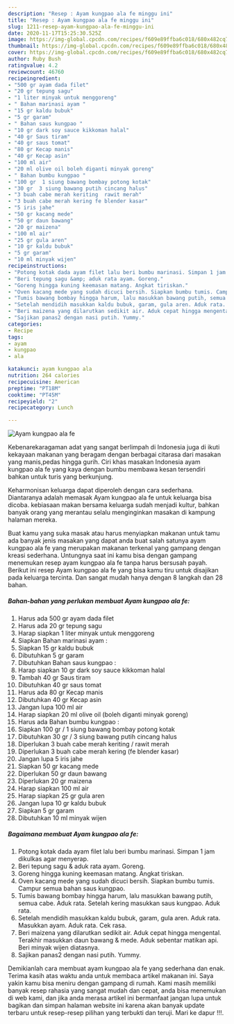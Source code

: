 ```yaml
---
description: "Resep : Ayam kungpao ala fe minggu ini"
title: "Resep : Ayam kungpao ala fe minggu ini"
slug: 1211-resep-ayam-kungpao-ala-fe-minggu-ini
date: 2020-11-17T15:25:30.525Z
image: https://img-global.cpcdn.com/recipes/f609e89ffba6c018/680x482cq70/ayam-kungpao-ala-fe-foto-resep-utama.jpg
thumbnail: https://img-global.cpcdn.com/recipes/f609e89ffba6c018/680x482cq70/ayam-kungpao-ala-fe-foto-resep-utama.jpg
cover: https://img-global.cpcdn.com/recipes/f609e89ffba6c018/680x482cq70/ayam-kungpao-ala-fe-foto-resep-utama.jpg
author: Ruby Bush
ratingvalue: 4.2
reviewcount: 46760
recipeingredient:
- "500 gr ayam dada filet"
- "20 gr tepung sagu"
- "1 liter minyak untuk menggoreng"
- " Bahan marinasi ayam "
- "15 gr kaldu bubuk"
- "5 gr garam"
- " Bahan saus kungpao "
- "10 gr dark soy sauce kikkoman halal"
- "40 gr Saus tiram"
- "40 gr saus tomat"
- "80 gr Kecap manis"
- "40 gr Kecap asin"
- "100 ml air"
- "20 ml olive oil boleh diganti minyak goreng"
- " Bahan bumbu kungpao "
- "100 gr  1 siung bawang bombay potong kotak"
- "30 gr  3 siung bawang putih cincang halus"
- "3 buah cabe merah keriting  rawit merah"
- "3 buah cabe merah kering fe blender kasar"
- "5 iris jahe"
- "50 gr kacang mede"
- "50 gr daun bawang"
- "20 gr maizena"
- "100 ml air"
- "25 gr gula aren"
- "10 gr kaldu bubuk"
- "5 gr garam"
- "10 ml minyak wijen"
recipeinstructions:
- "Potong kotak dada ayam filet lalu beri bumbu marinasi. Simpan 1 jam dikulkas agar menyerap."
- "Beri tepung sagu &amp; aduk rata ayam. Goreng."
- "Goreng hingga kuning keemasan matang. Angkat tiriskan."
- "Oven kacang mede yang sudah dicuci bersih. Siapkan bumbu tumis. Campur semua bahan saus kungpao."
- "Tumis bawang bombay hingga harum, lalu masukkan bawang putih, semua cabe. Aduk rata. Setelah kering masukkan saus kungpao. Aduk rata."
- "Setelah mendidih masukkan kaldu bubuk, garam, gula aren. Aduk rata. Masukkan ayam. Aduk rata. Cek rasa."
- "Beri maizena yang dilarutkan sedikit air. Aduk cepat hingga mengental. Terakhir masukkan daun bawang &amp; mede. Aduk sebentar matikan api. Beri minyak wijen diatasnya."
- "Sajikan panas2 dengan nasi putih. Yummy."
categories:
- Recipe
tags:
- ayam
- kungpao
- ala

katakunci: ayam kungpao ala 
nutrition: 264 calories
recipecuisine: American
preptime: "PT18M"
cooktime: "PT45M"
recipeyield: "2"
recipecategory: Lunch

---
```



![Ayam kungpao ala fe](https://img-global.cpcdn.com/recipes/f609e89ffba6c018/680x482cq70/ayam-kungpao-ala-fe-foto-resep-utama.jpg)

Kebenarekaragaman adat yang sangat berlimpah di Indonesia juga di ikuti kekayaan makanan yang beragam dengan berbagai citarasa dari masakan yang manis,pedas hingga gurih. Ciri khas masakan Indonesia ayam kungpao ala fe yang kaya dengan bumbu membawa kesan tersendiri bahkan untuk turis yang berkunjung.


Keharmonisan keluarga dapat diperoleh dengan cara sederhana. Diantaranya adalah memasak Ayam kungpao ala fe untuk keluarga bisa dicoba. kebiasaan makan bersama keluarga sudah menjadi kultur, bahkan banyak orang yang merantau selalu menginginkan masakan di kampung halaman mereka.



Buat kamu yang suka masak atau harus menyiapkan makanan untuk tamu ada banyak jenis masakan yang dapat anda buat salah satunya ayam kungpao ala fe yang merupakan makanan terkenal yang gampang dengan kreasi sederhana. Untungnya saat ini kamu bisa dengan gampang menemukan resep ayam kungpao ala fe tanpa harus bersusah payah.
Berikut ini resep Ayam kungpao ala fe yang bisa kamu tiru untuk disajikan pada keluarga tercinta. Dan sangat mudah hanya dengan 8 langkah dan 28 bahan.


<!--inarticleads1-->

##### Bahan-bahan yang perlukan membuat Ayam kungpao ala fe:

1. Harus ada 500 gr ayam dada filet
1. Harus ada 20 gr tepung sagu
1. Harap siapkan 1 liter minyak untuk menggoreng
1. Siapkan  Bahan marinasi ayam :
1. Siapkan 15 gr kaldu bubuk
1. Dibutuhkan 5 gr garam
1. Dibutuhkan  Bahan saus kungpao :
1. Harap siapkan 10 gr dark soy sauce kikkoman halal
1. Tambah 40 gr Saus tiram
1. Dibutuhkan 40 gr saus tomat
1. Harus ada 80 gr Kecap manis
1. Dibutuhkan 40 gr Kecap asin
1. Jangan lupa 100 ml air
1. Harap siapkan 20 ml olive oil (boleh diganti minyak goreng)
1. Harus ada  Bahan bumbu kungpao :
1. Siapkan 100 gr / 1 siung bawang bombay potong kotak
1. Dibutuhkan 30 gr / 3 siung bawang putih cincang halus
1. Diperlukan 3 buah cabe merah keriting / rawit merah
1. Diperlukan 3 buah cabe merah kering (fe blender kasar)
1. Jangan lupa 5 iris jahe
1. Siapkan 50 gr kacang mede
1. Diperlukan 50 gr daun bawang
1. Diperlukan 20 gr maizena
1. Harap siapkan 100 ml air
1. Harap siapkan 25 gr gula aren
1. Jangan lupa 10 gr kaldu bubuk
1. Siapkan 5 gr garam
1. Dibutuhkan 10 ml minyak wijen




<!--inarticleads2-->

##### Bagaimana membuat  Ayam kungpao ala fe:

1. Potong kotak dada ayam filet lalu beri bumbu marinasi. Simpan 1 jam dikulkas agar menyerap.
1. Beri tepung sagu &amp; aduk rata ayam. Goreng.
1. Goreng hingga kuning keemasan matang. Angkat tiriskan.
1. Oven kacang mede yang sudah dicuci bersih. Siapkan bumbu tumis. Campur semua bahan saus kungpao.
1. Tumis bawang bombay hingga harum, lalu masukkan bawang putih, semua cabe. Aduk rata. Setelah kering masukkan saus kungpao. Aduk rata.
1. Setelah mendidih masukkan kaldu bubuk, garam, gula aren. Aduk rata. Masukkan ayam. Aduk rata. Cek rasa.
1. Beri maizena yang dilarutkan sedikit air. Aduk cepat hingga mengental. Terakhir masukkan daun bawang &amp; mede. Aduk sebentar matikan api. Beri minyak wijen diatasnya.
1. Sajikan panas2 dengan nasi putih. Yummy.




Demikianlah cara membuat ayam kungpao ala fe yang sederhana dan enak. Terima kasih atas waktu anda untuk membaca artikel makanan ini. Saya yakin kamu bisa meniru dengan gampang di rumah. Kami masih memiliki banyak resep rahasia yang sangat mudah dan cepat, anda bisa menemukan di web kami, dan jika anda merasa artikel ini bermanfaat jangan lupa untuk bagikan dan simpan halaman website ini karena akan banyak update terbaru untuk resep-resep pilihan yang terbukti dan teruji. Mari ke dapur !!!. 
